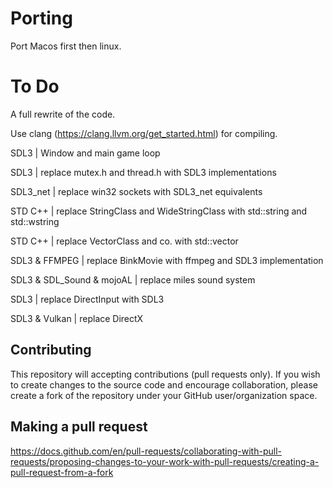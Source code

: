 
##
# Porting
Port Macos first then linux.


# To Do
A full rewrite of the code.

Use clang (https://clang.llvm.org/get_started.html) for compiling.

SDL3 | Window and main game loop

SDL3 | replace mutex.h and thread.h with SDL3 implementations

SDL3_net | replace win32 sockets with SDL3_net equivalents

STD C++ | replace StringClass and WideStringClass with std::string and std::wstring

STD C++ | replace VectorClass and co. with std::vector

SDL3 & FFMPEG | replace BinkMovie with ffmpeg and SDL3 implementation

SDL3 & SDL_Sound & mojoAL | replace miles sound system

SDL3 | replace DirectInput with SDL3

SDL3 & Vulkan | replace DirectX


## Contributing

This repository will accepting contributions (pull requests only). If you wish to create changes to the source code and encourage collaboration, please create a fork of the repository under your GitHub user/organization space.



## Making a pull request

https://docs.github.com/en/pull-requests/collaborating-with-pull-requests/proposing-changes-to-your-work-with-pull-requests/creating-a-pull-request-from-a-fork


